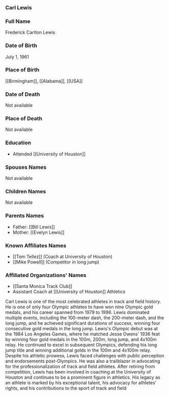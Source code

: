 ### Carl Lewis

### Full Name

Frederick Carlton Lewis

### Date of Birth

July 1, 1961

### Place of Birth

[[Birmingham]], [[Alabama]], [[USA]]

### Date of Death

Not available

### Place of Death

Not available

### Education

- Attended [[University of Houston]]

### Spouses Names

Not available

### Children Names

Not available

### Parents Names

- Father: [[Bill Lewis]]
- Mother: [[Evelyn Lewis]]

### Known Affiliates Names

- [[Tom Tellez]] (Coach at University of Houston)
- [[Mike Powell]] (Competitor in long jump)

### Affiliated Organizations' Names

- [[Santa Monica Track Club]]
- Assistant Coach at [[University of Houston]] Athletics

Carl Lewis is one of the most celebrated athletes in track and field history. He is one of only four Olympic athletes to have won nine Olympic gold medals, and his career spanned from 1979 to 1996. Lewis dominated multiple events, including the 100-meter dash, the 200-meter dash, and the long jump, and he achieved significant durations of success, winning four consecutive gold medals in the long jump. Lewis's Olympic debut was at the 1984 Los Angeles Games, where he matched Jesse Owens' 1936 feat by winning four gold medals in the 100m, 200m, long jump, and 4x100m relay. He continued to excel in subsequent Olympics, defending his long jump title and winning additional golds in the 100m and 4x100m relay. Despite his athletic prowess, Lewis faced challenges with public perception and endorsements post-Olympics. He was also a trailblazer in advocating for the professionalization of track and field athletes. After retiring from competition, Lewis has been involved in coaching at the University of Houston and continues to be a prominent figure in athletics. His legacy as an athlete is marked by his exceptional talent, his advocacy for athletes' rights, and his contributions to the sport of track and field